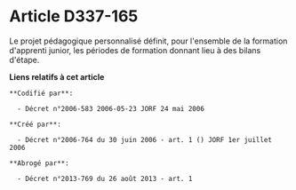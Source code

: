# Article D337-165

Le projet pédagogique personnalisé définit, pour l'ensemble de la formation d'apprenti junior, les périodes de formation
donnant lieu à des bilans d'étape.

**Liens relatifs à cet article**

	**Codifié par**:

	  - Décret n°2006-583 2006-05-23 JORF 24 mai 2006

	**Créé par**:

	  - Décret n°2006-764 du 30 juin 2006 - art. 1 () JORF 1er juillet 2006

	**Abrogé par**:

	  - Décret n°2013-769 du 26 août 2013 - art. 1
